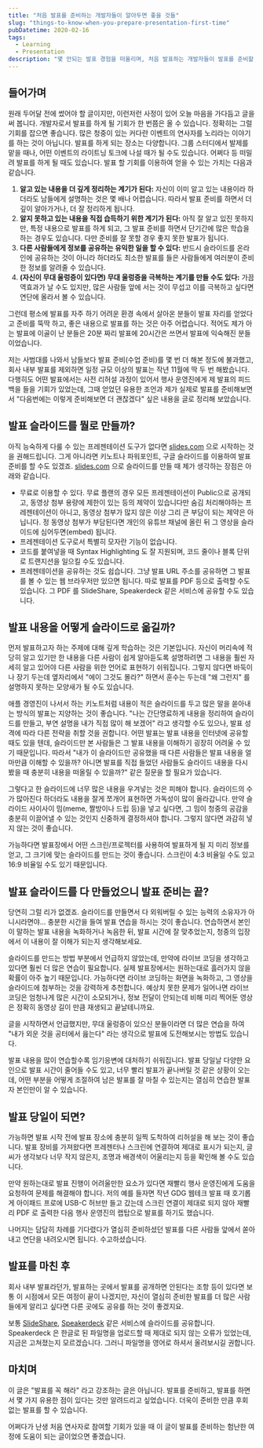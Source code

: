 ```yaml
---
title: "처음 발표를 준비하는 개발자들이 알아두면 좋을 것들"
slug: "things-to-know-when-you-prepare-presentation-first-time"
pubDatetime: 2020-02-16
tags:
  - Learning
  - Presentation
description: "몇 안되는 발표 경험을 떠올리며, 처음 발표하는 개발자들이 발표를 준비할 때 도움이 될 만한 이야기를 써 보았습니다."
---
```


## 들어가며

원래 두어달 전에 썼어야 할 글이지만, 이런저런 사정이 있어 오늘 마음을 가다듬고 글을 써 봅니다.
개발자로서 발표를 하게 될 기회가 한 번쯤은 올 수 있습니다. 정확히는 그럴 기회를 잡으면 좋습니다. 많은 청중이 있는 커다란 이벤트의 연사자를 노리라는 이야기를 하는 것이 아닙니다. 발표를 하게 되는 장소는 다양합니다. 그룹 스터디에서 발제를 맡을 때나, 어떤 이벤트의 라이트닝 토크에 나설 때가 될 수도 있습니다. 어쩌다 등 떠밀려 발표를 하게 될 때도 있습니다. 발표 할 기회를 이용하여 얻을 수 있는 가치는 다음과 같습니다.

1. **알고 있는 내용을 더 깊게 정리하는 계기가 된다:** 자신이 이미 알고 있는 내용이라 하더라도 남들에게 설명하는 것은 몇 배나 어렵습니다. 따라서 발표 준비를 하면서 더 깊이 알아가거나, 더 잘 정리하게 됩니다.
2. **알지 못하고 있는 내용을 직접 습득하기 위한 계기가 된다:** 아직 잘 알고 있진 못하지만, 특정 내용으로 발표를 하게 되고, 그 발표 준비를 하면서 단기간에 많은 학습을 하는 경우도 있습니다. 다만 준비를 잘 못할 경우 좋지 못한 발표가 됩니다.
3. **다른 사람들에게 정보를 공유하는 유익한 일을 할 수 있다:** 반드시 슬라이드를 온라인에 공유하는 것이 아니라 하더라도 최소한 발표를 들은 사람들에게 여러분이 준비한 정보를 알려줄 수 있습니다.
4. **(자신이 무대 울렁증이 있다면) 무대 울렁증을 극복하는 계기를 만들 수도 있다:** 가끔 역효과가 날 수도 있지만, 많은 사람들 앞에 서는 것이 무섭고 이를 극복하고 싶다면 연단에 올라서 볼 수 있습니다.

그런데 평소에 발표를 자주 하기 어려운 환경 속에서 살아온 분들이 발표 자리를 얻었다고 준비를 뚝딱 하고, 좋은 내용으로 발표를 하는 것은 아주 어렵습니다. 적어도 제가 아는 발표에 이골이 난 분들은 20분 짜리 발표에 20시간은 쓰면서 발표에 익숙해진 분들이었습니다.

저는 사범대를 나와서 남들보다 발표 준비(수업 준비)를 몇 번 더 해본 정도에 불과했고, 회사 내부 발표를 제외하면 일정 규모 이상의 발표는 작년 11월에 딱 두 번 해봤습니다. 다행히도 어떤 발표에서는 사전 리허설 과정이 있어서 행사 운영진에게 제 발표의 피드백을 들을 기회가 있었는데, 그때 얻었던 유용한 조언과 제가 실제로 발표를 준비해보면서 "다음번에는 이렇게 준비해보면 더 괜찮겠다" 싶은 내용을 글로 정리해 보았습니다.

## 발표 슬라이드를 뭘로 만들까?

아직 능숙하게 다룰 수 있는 프레젠테이션 도구가 없다면 [slides.com](https://slides.com) 으로 시작하는 것을 권해드립니다. 그게 아니라면 키노트나 파워포인트, 구글 슬라이드를 이용하여 발표 준비를 할 수도 있겠죠. [slides.com](https://slides.com) 으로 슬라이드를 만들 때 제가 생각하는 장점은 아래와 같습니다.

- 무료로 이용할 수 있다. 무료 플랜의 경우 모든 프레젠테이션이 Public으로 공개되고, 동영상 첨부 용량에 제한이 있는 등의 제약이 있습니다만 숨김 처리해야하는 프레젠테이션이 아니고, 동영상 첨부가 많지 않은 이상 그리 큰 부담이 되는 제약은 아닙니다. 정 동영상 첨부가 부담된다면 개인의 유튜브 채널에 올린 뒤 그 영상을 슬라이드에 심어두면(embed) 됩니다.
- 프레젠테이션 도구로서 특별히 모자란 기능이 없습니다.
- 코드를 붙여넣을 때 Syntax Highlighting 도 잘 지원되며, 코드 줄이나 블록 단위로 트랜지션을 일으킬 수도 있습니다.
- 프레젠테이션을 공유하는 것도 쉽습니다. 그냥 발표 URL 주소를 공유하면 그 발표를 볼 수 있는 웹 브라우저만 있으면 됩니다. 따로 발표를 PDF 등으로 출력할 수도 있습니다. 그 PDF 를 SlideShare, Speakerdeck 같은 서비스에 공유할 수도 있습니다.

## 발표 내용을 어떻게 슬라이드로 옮길까?

먼저 발표하고자 하는 주제에 대해 깊게 학습하는 것은 기본입니다. 자신이 머리속에 적당히 알고 있기만 한 내용을 다른 사람이 쉽게 알아듣도록 설명하려면 그 내용을 훨씬 자세히 알고 있어야 다른 사람을 위한 언어로 표현하기 쉬워집니다. 그렇지 않다면 바둑이나 장기 두는데 옆자리에서 "에이 그것도 몰라?" 하면서 훈수는 두는데 "왜 그런지" 를 설명하지 못하는 모양새가 될 수도 있습니다.

애플 경영진이 나서서 하는 키노트처럼 내용이 적은 슬라이드를 두고 많은 말을 쏟아내는 방식의 발표는 지양하는 것이 좋습니다. "나는 간단명료하게 내용을 정리하여 슬라이드를 만들고, 부연 설명을 내가 직접 많이 해 보겠어" 라고 생각할 수도 있으나, 발표 성격에 따라 다른 전략을 취할 것을 권합니다. 어떤 발표는 발표 내용을 인터넷에 공유할 때도 있을 텐데, 슬라이드만 본 사람들은 그 발표 내용을 이해하기 굉장히 어려울 수 있기 때문입니다. 따라서 "내가 이 슬라이드만 공유했을 때 다른 사람들은 발표 내용을 얼마만큼 이해할 수 있을까? 아니면 발표를 직접 들었던 사람들도 슬라이드 내용을 다시 봤을 때 충분히 내용을 떠올릴 수 있을까?" 같은 질문을 할 필요가 있습니다.

그렇다고 한 슬라이드에 너무 많은 내용을 우겨넣는 것은 피해야 합니다. 슬라이드의 수가 많아진다 하더라도 내용을 잘게 쪼개어 표현하면 가독성이 많이 올라갑니다. 만약 슬라이드 사이사이 밈(meme, 짤방이나 드립 등)을 넣고 싶다면, 그 밈이 청중의 공감을 충분히 이끌어낼 수 있는 것인지 신중하게 결정하셔야 합니다. 그렇지 않다면 과감히 넣지 않는 것이 좋습니다.

가능하다면 발표장에서 어떤 스크린/프로젝터를 사용하여 발표하게 될 지 미리 정보를 얻고, 그 크기에 맞는 슬라이드를 만드는 것이 좋습니다. 스크린이 4:3 비율일 수도 있고 16:9 비율일 수도 있기 때문입니다.

## 발표 슬라이드를 다 만들었으니 발표 준비는 끝?

당연히 그럴 리가 없겠죠. 슬라이드를 만들면서 다 외워버릴 수 있는 능력의 소유자가 아니시라면야... 충분한 시간을 들여 발표 연습을 하시는 것이 좋습니다. 연습하면서 본인이 말하는 발표 내용을 녹화하거나 녹음한 뒤, 발표 시간에 잘 맞추었는지, 청중의 입장에서 이 내용이 잘 이해가 되는지 생각해보세요.

슬라이드를 만드는 방법 부분에서 언급하지 않았는데, 만약에 라이브 코딩을 생각하고 있다면 훨씬 더 많은 연습이 필요합니다. 실제 발표장에서는 원하는대로 흘러가지 않을 확률이 아주 높기 때문입니다. 가능하다면 라이브 코딩하는 화면을 녹화하고, 그 영상을 슬라이드에 첨부하는 것을 강력하게 추천합니다. 예상치 못한 문제가 일어나면 라이브 코딩은 엄청나게 많은 시간이 소모되거나, 정보 전달이 안되는데 비해 미리 찍어둔 영상은 정확히 동영상 길이 만큼 재생되고 끝날테니까요.

글을 시작하면서 언급했지만, 무대 울렁증이 있으신 분들이라면 더 많은 연습을 하여 "내가 외운 것을 공터에서 읊는다" 라는 생각으로 발표에 도전해보시는 방법도 있습니다.

발표 내용을 많이 연습할수록 임기응변에 대처하기 쉬워집니다. 발표 당일날 다양한 요인으로 발표 시간이 줄어들 수도 있고, 너무 빨리 발표가 끝나버릴 것 같은 상황이 오는데, 어떤 부분을 어떻게 조절하여 남은 발표를 잘 마칠 수 있는지는 열심히 연습한 발표자 본인만이 알 수 있습니다.

## 발표 당일이 되면?

가능하면 발표 시작 전에 발표 장소에 충분히 일찍 도착하여 리허설을 해 보는 것이 좋습니다. 발표 장비를 가져왔다면 프레젠터나 스크린에 연결하여 제대로 표시가 되는지, 글씨가 생각보다 너무 작지 않은지, 조명과 배경색이 어울리는지 등을 확인해 볼 수도 있습니다.

만약 원하는대로 발표 진행이 어려울만한 요소가 있다면 재빨리 행사 운영진에게 도움을 요청하여 문제를 해결해야 합니다. 저의 예를 들자면 작년 GDG 웹테크 발표 때 호기롭게 아이패드 프로에 USB-C 허브만 들고 갔는데 스크린 연결이 제대로 되지 않아 재빨리 PDF 로 출력한 다음 행사 운영진의 랩탑으로 발표를 하기도 했습니다.

나머지는 담담히 차례를 기다렸다가 열심히 준비하셨던 발표를 다른 사람들 앞에서 쏟아내고 연단을 내려오시면 됩니다. 수고하셨습니다.

## 발표를 마친 후

회사 내부 발표라던가, 발표하는 곳에서 발표를 공개하면 안된다는 조항 등이 있다면 보통 이 시점에서 모든 여정이 끝이 나겠지만, 자신이 열심히 준비한 발표를 더 많은 사람들에게 알리고 싶다면 다른 곳에도 공유를 하는 것이 좋겠지요.

보통 [SlideShare](https://www.slideshare.net/), [Speakerdeck](https://speakerdeck.com/) 같은 서비스에 슬라이드를 공유합니다. Speakerdeck 은 한글로 된 파일명을 업로드할 때 제대로 되지 않는 오류가 있었는데, 지금은 고쳐졌는지 모르겠습니다. 그러니 파일명을 영어로 하셔서 올려보시길 권합니다.

## 마치며

이 글은 "발표를 꼭 해라" 라고 강조하는 글은 아닙니다. 발표를 준비하고, 발표를 하면서 몇 가지 유용한 점이 있다는 것만 알려드리고 싶었습니다. 더욱이 준비한 만큼 후회 없는 발표를 할 수 있습니다.

어쩌다가 난생 처음 연사자로 참여할 기회가 있을 때 이 글이 발표를 준비하는 험난한 여정에 도움이 되는 글이었으면 좋겠습니다.
